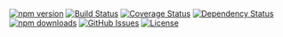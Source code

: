 [![npm version](https://img.shields.io/npm/v/koa-spec.svg)](https://www.npmjs.com/package/koa-spec)
[![Build Status](https://travis-ci.org/luxe-eng/koa-spec.svg?branch=master)](https://travis-ci.org/luxe-eng/koa-spec)
[![Coverage Status](https://coveralls.io/repos/github/luxe-eng/koa-spec/badge.svg?branch=master)](https://coveralls.io/github/luxe-eng/koa-spec?branch=master)
[![Dependency Status](https://david-dm.org/luxe-eng/koa-spec.svg)](https://david-dm.org/luxe-eng/koa-spec)
[![npm downloads](https://img.shields.io/npm/dm/koa-spec.svg)](https://www.npmjs.com/package/koa-spec)
[![GitHub Issues](https://img.shields.io/github/issues/luxe-eng/koa-spec.svg)](https://github.com/luxe-eng/koa-spec/issues?q=is%3Aopen)
[![License](https://img.shields.io/npm/l/koa-spec.svg)](LICENSE.txt)
